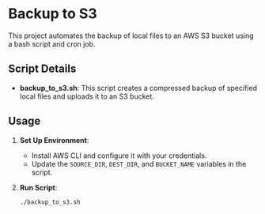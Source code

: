# Backup to S3

This project automates the backup of local files to an AWS S3 bucket using a bash script and cron job.

## Script Details

- **backup_to_s3.sh**: This script creates a compressed backup of specified local files and uploads it to an S3 bucket.

## Usage

1. **Set Up Environment**:
   - Install AWS CLI and configure it with your credentials.
   - Update the `SOURCE_DIR`, `DEST_DIR`, and `BUCKET_NAME` variables in the script.

2. **Run Script**:
   ```sh
   ./backup_to_s3.sh
